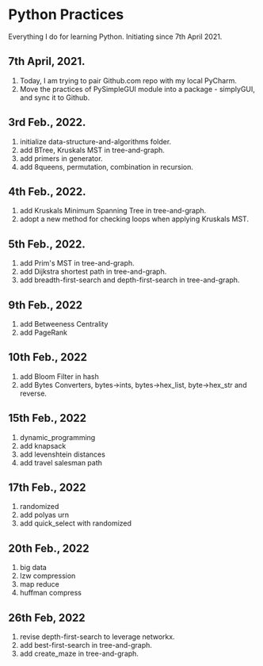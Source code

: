 # Python Practices

Everything I do for learning Python. 
Initiating since 7th April 2021.

## 7th April, 2021. 
1. Today, I am trying to pair Github.com repo with my local PyCharm.
2. Move the practices of PySimpleGUI module into a package - simplyGUI, and sync it to Github.   

## 3rd Feb., 2022.
1. initialize data-structure-and-algorithms folder.
2. add BTree, Kruskals MST in tree-and-graph.
3. add primers in generator.
4. add 8queens, permutation, combination in recursion.

## 4th Feb., 2022.
1. add Kruskals Minimum Spanning Tree in tree-and-graph.
2. adopt a new method for checking loops when applying Kruskals MST.

## 5th Feb., 2022.
1. add Prim's MST in tree-and-graph.
2. add Dijkstra shortest path in tree-and-graph.
3. add breadth-first-search and depth-first-search in tree-and-graph.

## 9th Feb., 2022
1. add Betweeness Centrality
2. add PageRank

## 10th Feb., 2022
1. add Bloom Filter in hash
2. add Bytes Converters, bytes->ints, bytes->hex_list, byte->hex_str and reverse. 

## 15th Feb., 2022
1. dynamic_programming
2. add knapsack
3. add levenshtein distances
4. add travel salesman path

## 17th Feb., 2022
1. randomized
2. add polyas urn
3. add quick_select with randomized

## 20th Feb., 2022
1. big data
2. lzw compression
3. map reduce 
4. huffman compress

## 26th Feb, 2022
1. revise depth-first-search to leverage networkx.
2. add best-first-search in tree-and-graph.
3. add create_maze in tree-and-graph.



